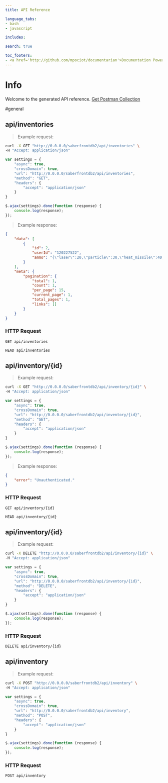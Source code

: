 ```yaml
---
title: API Reference

language_tabs:
- bash
- javascript

includes:

search: true

toc_footers:
- <a href='http://github.com/mpociot/documentarian'>Documentation Powered by Documentarian</a>
---
```

<!-- START_INFO -->
# Info

Welcome to the generated API reference.
[Get Postman Collection](http://0.0.0.0/docs/collection.json)
<!-- END_INFO -->

#general
<!-- START_003e21d791de26c3b2eb48a7e484f364 -->
## api/inventories

> Example request:

```bash
curl -X GET "http://0.0.0.0/saberfrontdb2/api/inventories" \
-H "Accept: application/json"
```

```javascript
var settings = {
    "async": true,
    "crossDomain": true,
    "url": "http://0.0.0.0/saberfrontdb2/api/inventories",
    "method": "GET",
    "headers": {
        "accept": "application/json"
    }
}

$.ajax(settings).done(function (response) {
    console.log(response);
});
```

> Example response:

```json
{
    "data": [
        {
            "id": 2,
            "userId": "120227522",
            "ammo": "{\"laser\":20,\"particle\":30,\"heat_missile\":40,\"smoke_missile\":50}"
        }
    ],
    "meta": {
        "pagination": {
            "total": 1,
            "count": 1,
            "per_page": 15,
            "current_page": 1,
            "total_pages": 1,
            "links": []
        }
    }
}
```

### HTTP Request
`GET api/inventories`

`HEAD api/inventories`


<!-- END_003e21d791de26c3b2eb48a7e484f364 -->

<!-- START_961d22af5e80fd5f11e7725d7e066a69 -->
## api/inventory/{id}

> Example request:

```bash
curl -X GET "http://0.0.0.0/saberfrontdb2/api/inventory/{id}" \
-H "Accept: application/json"
```

```javascript
var settings = {
    "async": true,
    "crossDomain": true,
    "url": "http://0.0.0.0/saberfrontdb2/api/inventory/{id}",
    "method": "GET",
    "headers": {
        "accept": "application/json"
    }
}

$.ajax(settings).done(function (response) {
    console.log(response);
});
```

> Example response:

```json
{
    "error": "Unauthenticated."
}
```

### HTTP Request
`GET api/inventory/{id}`

`HEAD api/inventory/{id}`


<!-- END_961d22af5e80fd5f11e7725d7e066a69 -->

<!-- START_9591459742ca02faa1eca7d11d03c3fd -->
## api/inventory/{id}

> Example request:

```bash
curl -X DELETE "http://0.0.0.0/saberfrontdb2/api/inventory/{id}" \
-H "Accept: application/json"
```

```javascript
var settings = {
    "async": true,
    "crossDomain": true,
    "url": "http://0.0.0.0/saberfrontdb2/api/inventory/{id}",
    "method": "DELETE",
    "headers": {
        "accept": "application/json"
    }
}

$.ajax(settings).done(function (response) {
    console.log(response);
});
```


### HTTP Request
`DELETE api/inventory/{id}`


<!-- END_9591459742ca02faa1eca7d11d03c3fd -->

<!-- START_9289bb08b4ddbd1789151a65b084501f -->
## api/inventory

> Example request:

```bash
curl -X POST "http://0.0.0.0/saberfrontdb2/api/inventory" \
-H "Accept: application/json"
```

```javascript
var settings = {
    "async": true,
    "crossDomain": true,
    "url": "http://0.0.0.0/saberfrontdb2/api/inventory",
    "method": "POST",
    "headers": {
        "accept": "application/json"
    }
}

$.ajax(settings).done(function (response) {
    console.log(response);
});
```


### HTTP Request
`POST api/inventory`


<!-- END_9289bb08b4ddbd1789151a65b084501f -->

